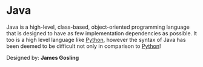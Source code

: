 # Java


Java is a high-level, class-based, object-oriented programming language that is designed to have as few implementation dependencies as possible. It too is a high level language like [Python](/wiki/Python), however the syntax of Java has been deemed to be difficult not only in comparison to [Python](/wiki/Python)!

Designed by: **James Gosling**
